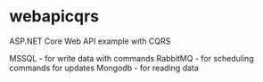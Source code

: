 # webapicqrs
ASP.NET Core Web API example with CQRS 

MSSQL - for write data with commands
RabbitMQ - for scheduling commands for updates
Mongodb - for reading data
